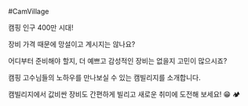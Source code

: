 #CamVillage

캠핑 인구 400만 시대!

장비 가격 때문에 망설이고 계시지는 않나요?

어디부터 준비해야 할지, 더 예쁘고 감성적인 장비는 없을지 고민이 많으시죠?

캠핑 고수님들의 노하우를 만나보실 수 있는 캠빌리지를 소개합니다.

캠빌리지에서 값비싼 장비도 간편하게 빌리고 새로운 취미에 도전해 보세요! 😁 🏕